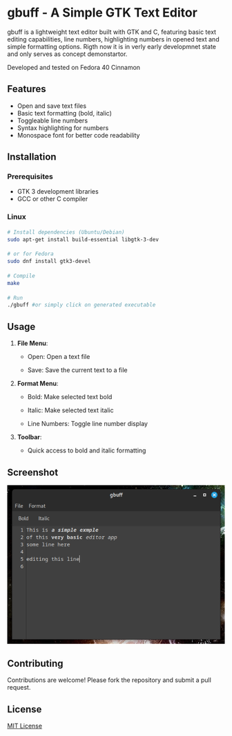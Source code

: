 # gbuff - A Simple GTK Text Editor

gbuff is a lightweight text editor built with GTK and C, featuring basic text editing capabilities, line numbers, highlighting numbers in opened text and simple formatting options. Rigth now it is in verly early developmnet state and only serves as concept demonstartor.

Developed and tested on Fedora 40 Cinnamon

## Features

- Open and save text files
- Basic text formatting (bold, italic)
- Toggleable line numbers
- Syntax highlighting for numbers
- Monospace font for better code readability

## Installation

### Prerequisites
- GTK 3 development libraries
- GCC or other C compiler

### Linux
```bash
# Install dependencies (Ubuntu/Debian)
sudo apt-get install build-essential libgtk-3-dev

# or for Fedora
sudo dnf install gtk3-devel

# Compile
make

# Run
./gbuff #or simply click on generated executable
```

## Usage

1. **File Menu**:
    
    - Open: Open a text file
        
    - Save: Save the current text to a file
        
2. **Format Menu**:
    
    - Bold: Make selected text bold
        
    - Italic: Make selected text italic
        
    - Line Numbers: Toggle line number display
        
3. **Toolbar**:
    
    - Quick access to bold and italic formatting
        

## Screenshot

![gbuff screenshot](demo.png)
## Contributing

Contributions are welcome! Please fork the repository and submit a pull request.

## License

[MIT License](https://opensource.org/license/mit)
